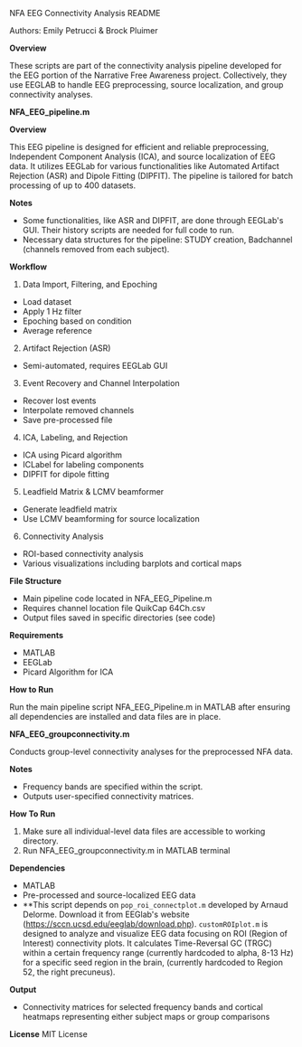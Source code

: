 NFA EEG Connectivity Analysis README

Authors: Emily Petrucci & Brock Pluimer

**Overview**

These scripts are part of the connectivity analysis pipeline developed for the EEG portion of the Narrative Free Awareness project. Collectively, they use EEGLAB to handle EEG preprocessing, source localization, and group connectivity analyses.

**NFA_EEG_pipeline.m**

**Overview**

This EEG pipeline is designed for efficient and reliable preprocessing, Independent Component Analysis (ICA), and source localization of EEG data. It utilizes EEGLab for various functionalities like Automated Artifact Rejection (ASR) and Dipole Fitting (DIPFIT). The pipeline is tailored for batch processing of up to 400 datasets.

**Notes**
* Some functionalities, like ASR and DIPFIT, are done through EEGLab's GUI. Their history scripts are needed for full code to run.
* Necessary data structures for the pipeline: STUDY creation, Badchannel (channels removed from each subject).
  
**Workflow**
1. Data Import, Filtering, and Epoching
* Load dataset
* Apply 1 Hz filter
* Epoching based on condition
* Average reference
2. Artifact Rejection (ASR)
* Semi-automated, requires EEGLab GUI
3. Event Recovery and Channel Interpolation
* Recover lost events
* Interpolate removed channels
* Save pre-processed file
4. ICA, Labeling, and Rejection
* ICA using Picard algorithm
* ICLabel for labeling components
* DIPFIT for dipole fitting
5. Leadfield Matrix & LCMV beamformer
* Generate leadfield matrix
* Use LCMV beamforming for source localization
6. Connectivity Analysis
* ROI-based connectivity analysis
* Various visualizations including barplots and cortical maps

**File Structure**
* Main pipeline code located in NFA_EEG_Pipeline.m
* Requires channel location file QuikCap 64Ch.csv
* Output files saved in specific directories (see code)

**Requirements**

* MATLAB
* EEGLab
* Picard Algorithm for ICA

**How to Run**

Run the main pipeline script NFA_EEG_Pipeline.m in MATLAB after ensuring all dependencies are installed and data files are in place.

**NFA_EEG_groupconnectivity.m**

Conducts group-level connectivity analyses for the preprocessed NFA data. 

**Notes**
* Frequency bands are specified within the script.
* Outputs user-specified connectivity matrices.
  
**How To Run**
1. Make sure all individual-level data files are accessible to working directory.
2. Run NFA_EEG_groupconnectivity.m in MATLAB terminal
   
**Dependencies**
* MATLAB
* Pre-processed and source-localized EEG data
* **This script depends on `pop_roi_connectplot.m` developed by Arnaud Delorme. Download it from EEGlab's website (https://sccn.ucsd.edu/eeglab/download.php).
	`customROIplot.m` is designed to analyze and visualize EEG data 	focusing on 	ROI (Region of Interest) connectivity plots. It calculates Time-Reversal 	GC 	(TRGC) within a certain frequency range (currently hardcoded to alpha, 8-13 	Hz) for 	a specific seed region in the brain, (currently hardcoded to Region 52, the 	right 	precuneus).

**Output**

* Connectivity matrices for selected frequency bands and cortical heatmaps representing either subject maps or group comparisons
  
**License**
MIT License
